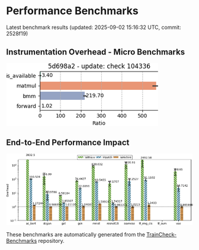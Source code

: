 # Performance Benchmarks

Latest benchmark results (updated: 2025-09-02 15:16:32 UTC, commit: 2528f19)

## Instrumentation Overhead - Micro Benchmarks
![Micro Benchmark Results](assets/images/overhead_micro.png)

## End-to-End Performance Impact
![E2E Benchmark Results](assets/images/overhead_macro.png)

These benchmarks are automatically generated from the [TrainCheck-Benchmarks](https://github.com/OrderLab/TrainCheck-Benchmarks) repository.
